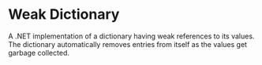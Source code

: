 # Weak Dictionary

A .NET implementation of a dictionary having weak references to its values. The dictionary automatically removes entries from itself as the values get garbage collected.

